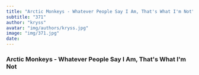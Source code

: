 ```yaml
---
title: "Arctic Monkeys - Whatever People Say I Am, That's What I'm Not"
subtitle: "371"
author: "kryss"
avatar: "img/authors/kryss.jpg"
image: "img/371.jpg"
date:
---
```


### Arctic Monkeys - Whatever People Say I Am, That's What I'm Not
